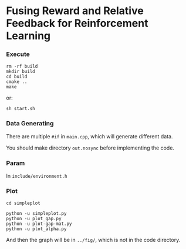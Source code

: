 # Fusing Reward and Relative Feedback for Reinforcement Learning

### Execute

```shell
rm -rf build
mkdir build
cd build
cmake ..
make
```

or:

```shell
sh start.sh
```

### Data Generating

There are multiple `#if` in `main.cpp`, which will generate different data.

You should make directory `out.nosync` before implementing the code.

### Param

In `include/environment.h`

### Plot

```shell
cd simpleplot

python -u simpleplot.py
python -u plot_gap.py
python -u plot-gap-mat.py
python -u plot_alpha.py 
```

And then the graph will be in `../fig/`, which is not in the code directory.
